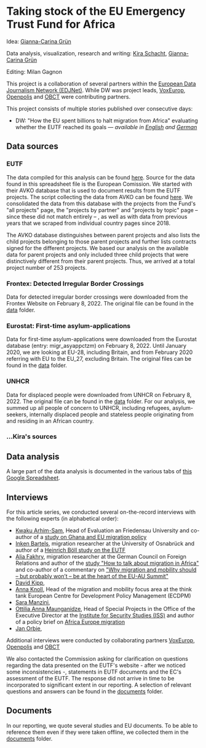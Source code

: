 # Taking stock of the EU Emergency Trust Fund for Africa

Idea: [Gianna-Carina Grün](https://twitter.com/giannagruen)

Data analysis, visualization, research and writing: [Kira Schacht](https://twitter.com/daten_drang), [Gianna-Carina Grün](https://twitter.com/giannagruen)

Editing: Milan Gagnon

This project is a collaboration of several partners within the [European Data Journalism Network (EDJNet)](https://www.europeandatajournalism.eu/). While DW was project leads, [VoxEurop](https://voxeurop.eu/en/), [Openpolis](https://www.openpolis.it/) and [OBCT](https://www.balcanicaucaso.org/eng) were contributing partners.

This project consists of multiple stories published over consecutive days:
- DW: "How the EU spent billions to halt migration from Africa" evaluating whether the EUTF reached its goals –– *available in [English](https://dw.com/a-61362906) and [German](https://dw.com/a-)*
<!-- - DW: "EU uses development aid to strongarm Africa on migration" placing the EUTF in context of European development aid efforts –– *available in [English](https://dw.com/a-61375189) and [German](https://dw.com/a-)* -->
<!-- - DW: "How Germany manages EU funds in Africa" outlining the role of Germany as the EUTF's biggest state donor –– *available in [English](https://dw.com/a-61375626) and [German](https://dw.com/a-)* -->


## Data sources

### EUTF

The data compiled for this analysis can be found [here](https://docs.google.com/spreadsheets/d/11Z49kZy0Pdx5VX7viqsWtpP9wgwCIVxXFb1amvuOqEY/edit?usp=sharing). Source for the data found in this spreadsheet file is the European Comission. We started with their AVKO database that is used to document results from the EUTF projects. The script collecting the data from AVKO can be found [here](cleaning/). We consolidated the data from this database with the projects from the Fund's "all projects" page, the "projects by partner" and "projects by topic" page – since these did not match entirely – , as well as with data from previous years that we scraped from individual country pages since 2018. 

The AVKO database distinguishes between parent projects and also lists the child projects belonging to those parent projects and further lists contracts signed for the different projects. We based our analysis on the available data for parent projects and only included three child projects that were distinctively different from their parent projects. Thus, we arrived at a total project number of 253 projects.

### Frontex: Detected Irregular Border Crossings

Data for detected irregular border crossings were downloaded from the Frontex Website on February 8, 2022. The original file can be found in the [data](data/) folder.

### Eurostat: First-time asylum-applications

Data for first-time asylum-applications were downloaded from the Eurostat database (entry: migr_asyappctzm) on February 8, 2022. Until January 2020, we are looking at EU-28, including Britain, and from February 2020 referring with EU to the EU_27, excluding Britain. The original files can be found in the [data](data/) folder.

### UNHCR

Data for displaced people were downloaded from UNHCR on February 8, 2022. The original file can be found in the [data](data/) folder. For our analysis, we summed up all people of concern to UNHCR, including refugees, asylum-seekers, internally displaced people and stateless people originating from and residing in an African country.


### ...Kira's sources




## Data analysis

A large part of the data analysis is documented in the various tabs of [this Google Spreadsheet](https://docs.google.com/spreadsheets/d/1kERNIDXJe55Gt64fiNupRA5xTpzOlZt3Cg3amr-kcyQ/edit?usp=sharing). 


## Interviews

For this article series, we conducted several on-the-record interviews with the following experts (in alphabetical order):

* [Kwaku Arhim-Sam](https://www.thh-friedensau.de/mitarbeiter/kwaku-arhin-sam/), Head of Evaluation an Friedensau University and co-author of a [study on Ghana and EU migration policy](https://dgap.org/en/research/publications/ghana-eus-migration-partner)
* [Inken Bartels](https://www.imis.uni-osnabrueck.de/en/members_staff/imis_members/bartels_inken.html), migration researcher at the University of Osnabrück and author of a [Heinrich Böll study on the EUTF](https://www.boell.de/sites/default/files/money_against_migration.pdf)
* [Alia Fakhry](https://dgap.org/en/user/26724/alia-fakhry), migration researcher at the German Council on Foreign Relations and author of the [study "How to talk about migration in Africa"](https://dgap.org/en/research/publications/how-talk-about-migration-africa) and co-author of a commentary on ["Why migration and mobility should – but probably won’t – be at the heart of the EU-AU Summit"](https://ecdpm.org/talking-points/why-migration-mobility-should-probably-wont-be-heart-eu-au-summit/)
* [David Kipp](),
* [Anna Knoll](https://ecdpm.org/people/annaknoll/), Head of the migration and mobility focus area at the think tank European Centre for Development Policy Management (ECDPM)
* [Sara Manzini](),
* [Ottilia Anna Maunganidze](https://afripoli.org/profile/ottilia-anna-maunganidze), Head of Special Projects in the Office of the Executive Director at the [Institute for Security Studies (ISS)](https://issafrica.org/author/ottilia-anna-maunganidze) and author of a policy brief on [Africa Europe migration](http://issafrica.s3.amazonaws.com/site/uploads/PB-166.pdf)
* [Jan Orbie](),

Additional interviews were conducted by collaborating partners [VoxEurop](https://voxeurop.eu/en/), [Openpolis](https://www.openpolis.it/) and [OBCT](https://www.balcanicaucaso.org/eng)


We also contacted the Commission asking for clarification on questions regarding the data presented on the EUTF's website - after we noticed some inconsistencies -, statements in EUTF documents and the EC's assessment of the EUTF. The response did not arrive in time to be incorporated to significant extent in our reporting. A selection of relevant questions and answers can be found in the [documents](documents/) folder.

## Documents

In our reporting, we quote several studies and EU documents. To be able to reference them even if they were taken offline, we collected them in the [documents](documents/) folder.
